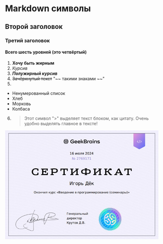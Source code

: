 # Markdown символы
## Второй заголовок
### Третий заголовок
#### Всего шесть уровней (это четвёртый)

1. **Хочу быть жирным**
2. *Курсив*
3. ***Полужирный курсив***
4. ~~Зачёркнутый текст~~ "~~ такими знаками ~~"
5. 
* Ненумерованный список
* Хлеб
* Морковь
* Колбаса

6. > Этот символ ">" выделяет текст блоком, как 
   цитату. Очень удобно выделять главное в тексте!

![Мой первый сертификат](Sertif.jpg)

